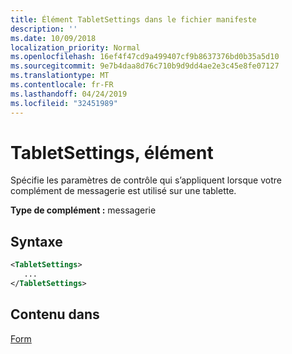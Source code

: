 ```yaml
---
title: Élément TabletSettings dans le fichier manifeste
description: ''
ms.date: 10/09/2018
localization_priority: Normal
ms.openlocfilehash: 16ef4f47cd9a499407cf9b8637376bd0b35a5d10
ms.sourcegitcommit: 9e7b4daa8d76c710b9d9dd4ae2e3c45e8fe07127
ms.translationtype: MT
ms.contentlocale: fr-FR
ms.lasthandoff: 04/24/2019
ms.locfileid: "32451989"
---
```

# <a name="tabletsettings-element"></a>TabletSettings, élément

Spécifie les paramètres de contrôle qui s’appliquent lorsque votre complément de messagerie est utilisé sur une tablette.

**Type de complément :** messagerie

## <a name="syntax"></a>Syntaxe

```XML
<TabletSettings>
   ...
</TabletSettings>
```

## <a name="contained-in"></a>Contenu dans

[Form](form.md)

